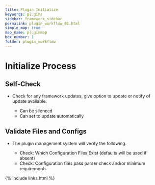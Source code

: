 ```yaml
---
title: Plugin Initialize
keywords: plugins
sidebar: framework_sidebar
permalink: plugin_workflow_01.html
simple_map: true
map_name: pluginmap
box_number: 1
folder: plugin_workflow
---
```


# Initialize Process

## Self-Check

- Check for any framework updates, give option to update or notify of update available.

  - Can be silenced
  - Can set to update automatically

## Validate Files and Configs

- The plugin management system will verify the following.

  - Check: Which Configuration Files Exist (defaults will be used if absent)
  - Check: Configuration files pass parser check and/or minimum requirements

{% include links.html %}
